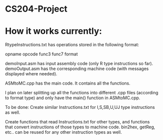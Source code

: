 # CS204-Project
# How it works currently:

RtypeInstructions.txt has operations stored in the following format:

opname opcode func3 func7 format
	
demoInput.asm has input assembly code (only R type instructions so far).
demoOutput.asm has the corresponding machine code (with messages displayed where needed).

ASMtoMC.cpp has the main code. It contains all the functions.

I plan on later splitting up all the functions into different .cpp files (according to format type)
and only have the main() function in ASMtoMC.cpp.
	
To be done:
Create similar Instructions.txt for I,S,SB,U,UJ type instructions as well.

Create functions that read Instructions.txt for other types, and functions that convert instructions of those types to machine code.
bin2hex, getReg, etc.. can be reused for any other instruction types as well.
